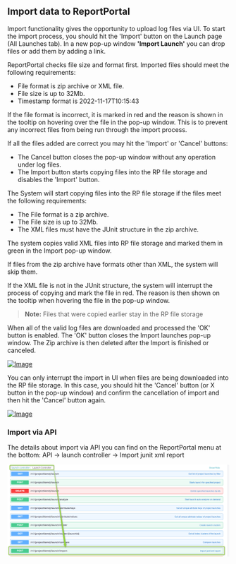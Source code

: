 ## Import data to ReportPortal

Import functionality gives the opportunity to upload log files via UI.
To start the import process, you should hit the 'Import' button on the Launch page (All Launches tab). In a new pop-up window **'Import Launch'** you can drop files or add them by adding a link.

ReportPortal checks file size and format first. Imported files should meet the following requirements:
* File format is zip archive or XML file.
* File size is up to 32Mb.
* Timestamp format is 2022-11-17T10:15:43

If the file format is incorrect, it is marked in red and the reason is shown in the tooltip on hovering over the file in the pop-up window. This is to prevent any incorrect files from being run through the import process.

If all the files added are correct you may hit the 'Import' or 'Cancel' buttons:
* The Cancel button closes the pop-up window without any operation under log files.
* The Import button starts copying files into the RP file storage and disables the 'Import' button.

The System will start copying files into the RP file storage if the files meet the following requirements:
* The File format is a zip archive.
* The File size is up to 32Mb.
* The XML files must have the JUnit structure in the zip archive.

The system copies valid XML files into RP file storage and marked them in green in the Import pop-up window.

If files from the zip archive have formats other than XML, the system will skip them.

If the XML file is not in the JUnit structure, the system will interrupt the process of copying and mark the file in red. The reason is then shown on the tooltip when hovering the file in the pop-up window.

>**Note:**
Files that were copied earlier stay in the RP file storage

When all of the valid log files are downloaded and processed the 'OK' button is enabled. The 'OK' button closes the Import launches pop-up window. The Zip archive is then deleted after the Import is finished or canceled.

[ ![Image](Images/userGuide/import/import.png) ](https://youtu.be/238DO03guaA)

You can only interrupt the import in UI when files are being downloaded into the RP file storage. In this case, you should hit the 'Cancel' button (or X button in the pop-up window) and confirm the cancellation of import and then hit the 'Cancel' button again.

[ ![Image](Images/userGuide/import/import-break.png) ](https://youtu.be/Qf_vY0J7xGA)

### Import via API

The details about import via API you can find on the ReportPortal menu at the bottom: API -> launch controller -> Import junit xml report

[ ![Image](Images/userGuide/import/ImportJunitXMLReport.png) ](Images/userGuide/import/ImportJunitXMLReport.png)